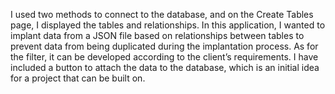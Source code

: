 I used two methods to connect to the database, and on the Create Tables page, I displayed the tables and relationships.
In this application, I wanted to implant data from a JSON file based on relationships between tables to prevent data from being duplicated during the implantation process.
As for the filter, it can be developed according to the client’s requirements. I have included a button to attach the data to the database,
which is an initial idea for a project that can be built on.
